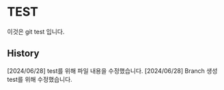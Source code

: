 # TEST
이것은 git test 입니다.
## History
[2024/06/28] test를 위해 파일 내용을 수정했습니다.
[2024/06/28] Branch 생성 test를 위해 수정했습니다.